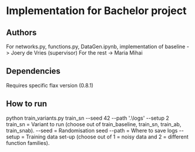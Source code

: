 # Implementation for Bachelor project
## Authors
For networks.py, functions.py, DataGen.ipynb, implementation of baseline -> Joery de Vries (supervisor)
For the rest -> Maria Mihai
## Dependencies
Requires specific flax version (0.8.1)
## How to run
python train_variants.py train_sn --seed 42 --path '.\logs' --setup 2  
train_sn = Variant to run (choose out of train_baseline, train_sn, train_ab, train_snab).
--seed = Randomisation seed
--path = Where to save logs
--setup = Training data set-up (choose out of 1 = noisy data and 2 = different function families).
